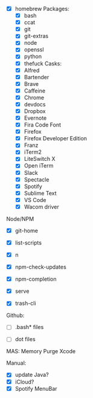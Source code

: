 - [x] homebrew
Packages:
  - [x] bash
  - [x] ccat
  - [x] git
  - [x] git-extras
  - [x] node
  - [x] openssl
  - [x] python
  - [x] thefuck
Casks:
  - [x] Alfred
  - [x] Bartender
  - [x] Brave
  - [x] Caffeine
  - [x] Chrome
  - [x] devdocs
  - [x] Dropbox
  - [x] Evernote
  - [x] Fira Code Font
  - [x] Firefox
  - [x] Firefox Developer Edition
  - [x] Franz
  - [x] iTerm2
  - [x] LiteSwitch X
  - [x] Open iTerm
  - [x] Slack
  - [x] Spectacle
  - [x] Spotify
  - [x] Sublime Text
  - [x] VS Code
  - [x] Wacom driver

Node/NPM
  - [x] git-home
  - [x] list-scripts
  - [x] n
  - [x] npm-check-updates
  - [x] npm-completion
  - [x] serve
  - [x] trash-cli


Github:
- [ ] .bash* files
- [ ] dot files


MAS:
Memory Purge
Xcode



Manual:
- [x] update Java?
- [x] iCloud?
- [x] Spotify MenuBar